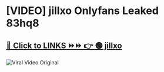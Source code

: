 
 # [VIDEO] jillxo Onlyfans Leaked 83hq8

## <h2><a href="https://clipsfans.com/jillxo&ref=git">🔗 Click to LINKS ⏩⏩ 👉 🟢 jillxo </a></h2>

<a href="https://clipsfans.com/jillxo&ref=git" rel="nofollow" data-target="animated-image.originalLink"><img src="https://i.ibb.co.com/xMMVF88/686577567.gif" alt="Viral Video Original" style="max-width: 100%; display: inline-block;" data-target="animated-image.originalImage"></a>

